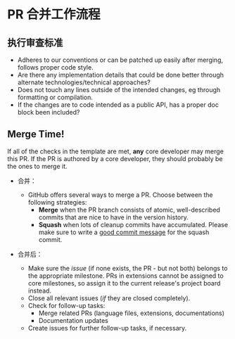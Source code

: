 # PR 合并工作流程


## 执行审查标准

- Adheres to our conventions or can be patched up easily after merging, follows proper code style.
- Are there any implementation details that could be done better through alternate technologies/technical approaches?
- Does not touch any lines outside of the intended changes, eg through formatting or compilation.
- If the changes are to code intended as a public API, has a proper doc block been included?

## Merge Time!

If all of the checks in the template are met, **any** core developer may merge this PR. If the PR is authored by a core developer, they should probably be the ones to merge it.

- 合并：
  - GitHub offers several ways to merge a PR. Choose between the following strategies:
    - **Merge** when the PR branch consists of atomic, well-described commits that are nice to have in the version history.
    - **Squash** when lots of cleanup commits have accumulated. Please make sure to write a [good commit message](https://chris.beams.io/posts/git-commit/) for the squash commit.

- 合并后：
  - Make sure the *issue* (if none exists, the PR - but not both) belongs to the appropriate milestone. PRs in extensions cannot be assigned to core milestones, so assign it to the current release's project board instead.
  - Close all relevant issues (*if* they are closed completely).
  - Check for follow-up tasks:
    - Merge related PRs (language files, extensions, documentations)
    - Documentation updates
  - Create issues for further follow-up tasks, if necessary.

